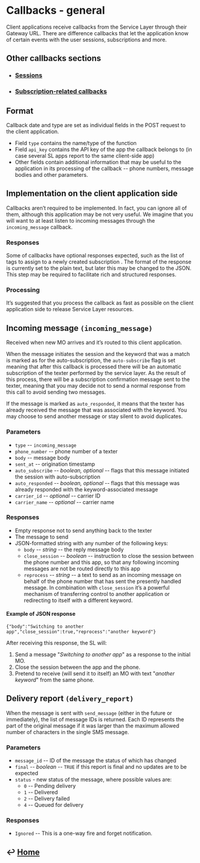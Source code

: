 Callbacks - general
===================

Client applications receive callbacks from the Service Layer through
their Gateway URL. There are difference callbacks that let the
application know of certain events with the user sessions, subscriptions
and more.

Other callbacks sections
------------------------

- ### [Sessions](https://github.com/RecessMobile/API/tree/master/sections/api/callbacks-sessions.md)

- ### [Subscription-related callbacks](https://github.com/RecessMobile/API/tree/master/sections/api/callbacks-subscriptions.md)

Format
------

Callback date and type are set as individual fields in the POST request
to the client application.

- Field `type` contains the name/type of the function
- Field `api_key` contains the API key of the app the callback belongs
to (in case several SL apps report to the same client-side app)
- Other fields contain additional information that may be useful to the
application in its processing of the callback -- phone numbers, message
bodies and other parameters.

Implementation on the client application side
---------------------------------------------

Callbacks aren’t required to be implemented. In fact, you can ignore all
of them, although this application may be not very useful. We imagine
that you will want to at least listen to incoming messages through the
`incoming_message` callback.

### Responses

Some of callbacks have optional responses expected, such as the list of
tags to assign to a newly created subscription . The format of the
response is currently set to the plain text, but later this may be
changed to the JSON. This step may be required to facilitate rich and
structured responses.

### Processing

It’s suggested that you process the callback as fast as possible on the
client application side to release Service Layer resources.

Incoming message `(incoming_message)`
-------------------------------------

Received when new MO arrives and it’s routed to this client application.

When the message initiates the session and the keyword that was a match
is marked as for the auto-subscription, the `auto-subscribe` flag is set
meaning that after this callback is processed there will be an automatic
subscription of the texter performed by the service layer. As the result
of this process, there will be a subscription confirmation message sent
to the texter, meaning that you may decide not to send a normal response
from this call to avoid sending two messages.

If the message is marked as `auto_responded`, it means that the texter
has already received the message that was associated with the keyword.
You may choose to send another message or stay silent to avoid
duplicates.

### Parameters

- `type` -- `incoming_message`
- `phone_number` -- phone number of a texter
- `body` -- message body
- `sent_at` -- origination timestamp
- `auto_subscribe` -- *boolean, optional* -- flags that this message
initiated the session with auto-subscription
- `auto_responded` -- *boolean, optional* -- flags that this message was
already responded with the keyword-associated message
- `carrier_id` -- *optional* -- carrier ID
- `carrier_name` -- *optional* -- carrier name

### Responses

-   Empty response not to send anything back to the texter
-   The message to send
-   JSON-formatted string with any number of the following keys:
    -   `body` -- *string* -- the reply message body
    -   `close_session` -- *boolean* -- instruction to close the session
        between the phone number and this app, so that any following
        incoming messages are not be routed directly to this app
    -   `reprocess` -- *string* -- a text to send as an incoming message on
        behalf of the phone number that has sent the presently handled
        message. In combination with `close_session` it’s a powerful
        mechanism of transferring control to another application or
        redirecting to itself with a different keyword.

#### Example of JSON response

`{"body":"Switching to another app","close_session":true,"reprocess":"another keyword"}`

After receiving this response, the SL will:

1. Send a message "*Switching to another app*" as a response to the initial
MO.
2. Close the session between the app and the phone.
3. Pretend to receive (will send it to itself) an MO with text "*another
keyword*" from the same phone.

Delivery report `(delivery_report)`
-----------------------------------

When the message is sent with `send_message` (either in the future or
immediately), the list of message IDs is returned. Each ID represents
the part of the original message if it was larger than the maximum
allowed number of characters in the single SMS message.

### Parameters

-   `message_id` -- ID of the message the status of which has changed
-   `final` -- *boolean* -- `TRUE` if this report is final and no updates are to
    be expected
-   `status` - new status of the message, where possible values are:
    -   `0` -- Pending delivery
    -   `1` -- Delivered
    -   `2` -- Delivery failed
    -   `4` -- Queued for delivery

### Responses

-   `Ignored` -- This is a one-way fire and forget notification.


&#8617; [Home](https://github.com/RecessMobile/API)
--------------